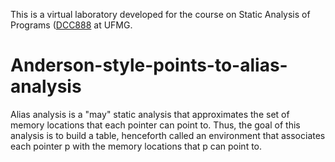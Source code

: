 This is a virtual laboratory developed for the course on Static Analysis of Programs ([DCC888]([url](https://github.com/pronesto/DCC888/tree/main)) at UFMG.

# Anderson-style-points-to-alias-analysis
Alias analysis is a "may" static analysis that approximates the set of memory locations that each pointer can point to. Thus, the goal of this analysis is to build a table, henceforth called an environment that associates each pointer p with the memory locations that p can point to. 

